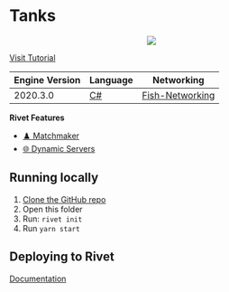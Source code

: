 # Tanks

<p align="center">
    <img src="./_media/preview_512.png" />
</p>


[Visit Tutorial](https://rivet.gg/learn/unity/tutorials/fishnet/crash-course)




|  Engine Version | Language | Networking |
|  --- | --- | --- |
|  2020.3.0 | [C#](https://docs.microsoft.com/en-us/dotnet/csharp/) | [Fish-Networking](https://fish-networking.gitbook.io/docs/) |

**Rivet Features**

- [♟️ Matchmaker](https://rivet.gg/docs/matchmaker)
- [🌐 Dynamic Servers](https://rivet.gg/docs/dynamic-servers)


## Running locally

1. [Clone the GitHub repo](https://docs.github.com/en/repositories/creating-and-managing-repositories/cloning-a-repository)
2. Open this folder
3. Run: `rivet init`
4. Run `yarn start`

## Deploying to Rivet

[Documentation](https://rivet.gg/learn/unity/tutorials/fishnet/crash-course#deploying-to-rivet)

